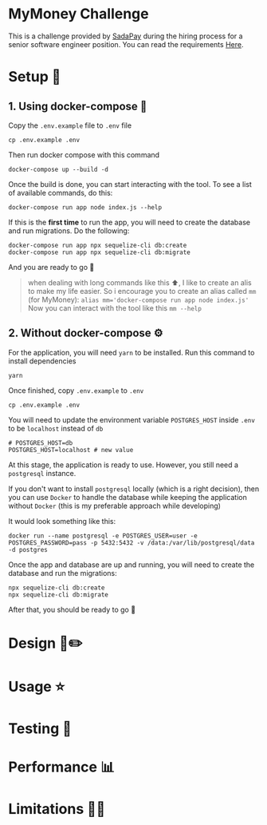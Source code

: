 # MyMoney Challenge

This is a challenge provided by [SadaPay](https://sadapay.pk/) during the hiring process for a senior software engineer position. You can read the requirements [Here](https://codu.ai/coding-problem/mymoney).


# Setup :rocket:
## 1. Using docker-compose :whale:

 Copy the `.env.example` file to `.env` file 
 
    cp .env.example .env

Then run docker compose with this command

    docker-compose up --build -d 


    
   Once the build is done, you can start interacting with the tool. To see a list of available commands, do this:
   

    docker-compose run app node index.js --help

If this is the **first time** to run the app, you will need to create the database and run migrations. Do the following:

    docker-compose run app npx sequelize-cli db:create
    docker-compose run app npx sequelize-cli db:migrate

And you are ready to go :rocket:
> when dealing with long commands like this ⬆️, I like to create an alis to make my life easier. So i encourage you to create an alias called `mm` (for MyMoney):
> `alias mm='docker-compose run app node index.js'`
> Now you can interact with the tool like this
> `mm --help`
> 

   
## 2. Without docker-compose :gear:
For the application, you will need `yarn` to be installed. Run this command to install dependencies

    yarn

Once finished, copy `.env.example` to `.env`

    cp .env.example .env
    
You will need to update the environment variable `POSTGRES_HOST` inside `.env` to be `localhost` instead of `db`

    # POSTGRES_HOST=db
    POSTGRES_HOST=localhost # new value

At this stage, the application is ready to use. However, you still need a `postgresql` instance.

If you don't want to install `postgresql` locally (which is a right decision), then you can use `Docker`  to handle the database while keeping the application without `Docker` (this is my preferable approach while developing)


It would look something like this:

    docker run --name postgresql -e POSTGRES_USER=user -e POSTGRES_PASSWORD=pass -p 5432:5432 -v /data:/var/lib/postgresql/data -d postgres
   
Once the app and database are up and running, you will need to create the database and run the migrations:

    npx sequelize-cli db:create
    npx sequelize-cli db:migrate

   After that, you should be ready to go :rocket:

# Design 📐✏️


# Usage ⭐

# Testing 🧪


# Performance 📊


# Limitations 🏋🏽

